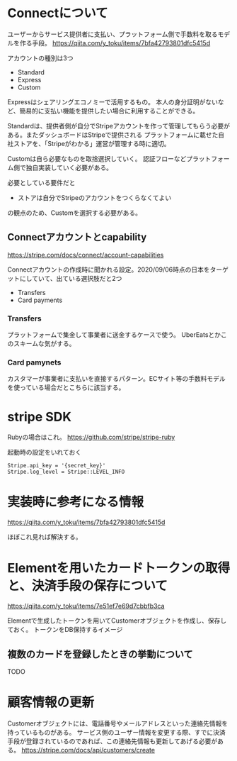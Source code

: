 # Connectについて


ユーザーからサービス提供者に支払い、プラットフォーム側で手数料を取るモデルを作る手段。
https://qiita.com/y_toku/items/7bfa42793801dfc5415d

アカウントの種別は3つ

- Standard
- Express
- Custom


Expressはシェアリングエコノミーで活用するもの。
本人の身分証明がないなど、簡易的に支払い機能を提供したい場合に利用することができる。

Standardは、提供者側が自分でStripeアカウントを作って管理してもらう必要がある。またダッシュボードはStripeで提供される
プラットフォームに載せた自社ストアを、「Stripeがわかる」運営が管理する時に適切。

Customは自ら必要なものを取捨選択していく。
認証フローなどプラットフォーム側で独自実装していく必要がある。


必要としている要件だと
- ストアは自分でStripeのアカウントをつくらなくてよい

の観点のため、Customを選択する必要がある。

## Connectアカウントとcapability

https://stripe.com/docs/connect/account-capabilities

Connectアカウントの作成時に聞かれる設定。2020/09/06時点の日本をターゲットにしていて、出ている選択肢だと2つ

- Transfers
- Card payments

### Transfers

プラットフォームで集金して事業者に送金するケースで使う。
UberEatsとかこのスキームな気がする。


### Card pamynets

カスタマーが事業者に支払いを直接するパターン。ECサイト等の手数料モデルを使っている場合だとこちらに該当する。


# stripe SDK

Rubyの場合はこれ。
https://github.com/stripe/stripe-ruby

起動時の設定をいれておく
```
Stripe.api_key = '{secret_key}'
Stripe.log_level = Stripe::LEVEL_INFO
```

# 実装時に参考になる情報

https://qiita.com/y_toku/items/7bfa42793801dfc5415d

ほぼこれ見れば解決する。


# Elementを用いたカードトークンの取得と、決済手段の保存について

https://qiita.com/y_toku/items/7e51ef7e69d7cbbfb3ca


Elementで生成したトークンを用いてCustomerオブジェクトを作成し、保存しておく。
トークンをDB保持するイメージ

## 複数のカードを登録したときの挙動について

TODO


# 顧客情報の更新

Customerオブジェクトには、電話番号やメールアドレスといった連絡先情報を持っているものがある。
サービス側のユーザー情報を変更する際、すでに決済手段が登録されているのであれば、この連絡先情報も更新してあげる必要がある。
https://stripe.com/docs/api/customers/create

